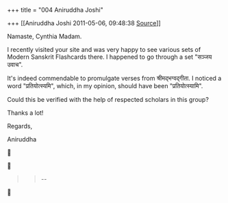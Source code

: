 +++
title = "004 Aniruddha Joshi"

+++
[[Aniruddha Joshi	2011-05-06, 09:48:38 [Source](https://groups.google.com/g/samskrita/c/0rHwpQhfdWE)]]



Namaste, Cynthia Madam.  
  
I recently visited your site and was very happy to see various sets of Modern Sanskrit Flashcards there. I happened to go through a set "सञ्जय उवाच".  
  
It's indeed commendable to promulgate verses from श्रीमद्भग्वद्गीता. I noticed a word "प्रतियोत्स्यमि", which, in my opinion, should have been "प्रतियोत्स्यामि".  
  
Could this be verified with the help of respected scholars in this group?  
  
Thanks a lot!  
  
Regards,  
  
Aniruddha  
  
  
  
  





> 
> > 
> > 
> > 
> > --  
> > 
> > 



